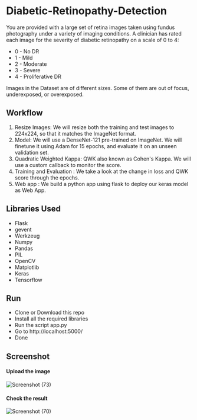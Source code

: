 # Diabetic-Retinopathy-Detection

You are provided with a large set of retina images taken using fundus photography under a variety of imaging conditions.
A clinician has rated each image for the severity of diabetic retinopathy on a scale of 0 to 4:

* 0 - No DR
* 1 - Mild
* 2 - Moderate
* 3 - Severe
* 4 - Proliferative DR 

Images in the Dataset are of different sizes. Some of them are out of focus, underexposed, or overexposed. 

## Workflow
1. Resize Images: We will resize both the training and test images to 224x224, so that it matches the ImageNet format.
2. Model: We will use a DenseNet-121 pre-trained on ImageNet. We will finetune it using Adam for 15 epochs, and evaluate it on an unseen   validation set.
3. Quadratic Weighted Kappa: QWK also known as Cohen's Kappa. We will use a custom callback to monitor the score.
4. Training and Evaluation : We take a look at the change in loss and QWK score through the epochs.
5. Web app : We build a python app using flask to deploy our keras model as Web App.

## Libraries Used
* Flask
* gevent
* Werkzeug
* Numpy
* Pandas
* PIL
* OpenCV
* Matplotlib
* Keras
* Tensorflow

## Run
* Clone or Download this repo
* Install all the required libraries
* Run the script app.py
* Go to http://localhost:5000/
* Done

## Screenshot

#### Upload the image
![Screenshot (73)](https://user-images.githubusercontent.com/46196100/75194582-68903b00-577e-11ea-870b-f1dbf7187da5.png)

#### Check the result
![Screenshot (70)](https://user-images.githubusercontent.com/46196100/75193809-f66b2680-577c-11ea-927a-4171c2931480.png)

